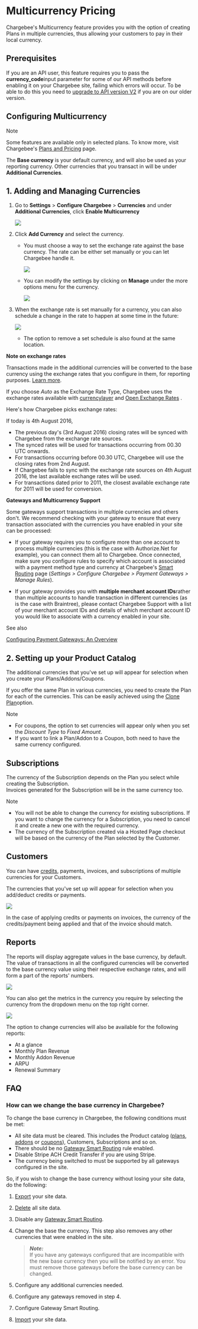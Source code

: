 
# Multicurrency Pricing

Chargebee's Multicurrency feature provides you with the option of creating Plans in multiple currencies, thus allowing your customers to pay in their local currency.

## Prerequisites[](https://www.chargebee.com/docs/multi-currency-pricing.html#prerequisites "Permalink")

If you are an API user, this feature requires you to pass the  **currency_code**input parameter for some of our API methods before enabling it on your Chargebee site, failing which errors will occur. To be able to do this you need to  [upgrade to API version V2](https://apidocs.chargebee.com/docs/api/v1#api-v2-upgradation-guide) if you are on our older version.

## Configuring Multicurrency[](https://www.chargebee.com/docs/multi-currency-pricing.html#configuring-multicurrency "Permalink")

Note

Some features are available only in selected plans. To know more, visit Chargebee's  [Plans and Pricing](https://www.chargebee.com/pricing.html) page.

The  **Base currency**  is your default currency, and will also be used as your reporting currency. Other currencies that you transact in will be under  **Additional Currencies**.

## 1. Adding and Managing Currencies[](https://www.chargebee.com/docs/multi-currency-pricing.html#1-adding-and-managing-currencies "Permalink")

1.  Go to  **Settings**  >  **Configure Chargebee**  >  **Currencies**  and under  **Additional Currencies**, click  **Enable Multicurrency**
    
    ![](https://www.chargebee.com/docs/assets/screenshots/images/multicurrency/enable.png)
    
2.  Click  **Add Currency**  and select the currency.
    
    -   You must choose a way to set the exchange rate against the base currency. The rate can be either set manually or you can let Chargebee handle it.
        
        ![](https://www.chargebee.com/docs/assets/screenshots/images/multicurrency/adding-currency.png)
        
    -   You can modify the settings by clicking on  **Manage**  under the more options menu for the currency.
        
        ![](https://www.chargebee.com/docs/assets/screenshots/images/multicurrency/manage.png)
        
3.  When the exchange rate is set manually for a currency, you can also schedule a change in the rate to happen at some time in the future:
    
    ![](https://www.chargebee.com/docs/assets/screenshots/images/multicurrency/schedule-rate-change.gif)
    
    -   The option to remove a set schedule is also found at the same location.

**Note on exchange rates**

Transactions made in the additional currencies will be converted to the base currency using the exchange rates that you configure in them, for reporting purposes.  [Learn more](https://www.chargebee.com/docs/multi-currency-pricing.html#reports).

If you choose  _Auto_  as the Exchange Rate Type, Chargebee uses the exchange rates available with  [currencylayer](https://currencylayer.com/) and  [Open Exchange Rates](https://openexchangerates.org/) .

Here's how Chargebee picks exchange rates:

If today is 4th August 2016,

-   The previous day's (3rd August 2016) closing rates will be synced with Chargebee from the exchange rate sources.
-   The synced rates will be used for transactions occurring from 00.30 UTC onwards.
-   For transactions occurring before 00.30 UTC, Chargebee will use the closing rates from 2nd August.
-   If Chargebee fails to sync with the exchange rate sources on 4th August 2016, the last available exchange rates will be used.
-   For transactions dated prior to 2011, the closest available exchange rate for 2011 will be used for conversion.

  
**Gateways and Multicurrency Support**  

Some gateways support transactions in multiple currencies and others don't. We recommend checking with your gateway to ensure that every transaction associated with the currencies you have enabled in your site can be processed:

-   If your gateway requires you to configure more than one account to process multiple currencies (this is the case with Authorize.Net for example), you can connect them all to Chargebee. Once connected, make sure you configure rules to specify which account is associated with a payment method type and currency at Chargebee's  [Smart Routing](https://www.chargebee.com/docs/gateway_settings.html#smart-routing) page (_Settings > Configure Chargebee > Payment Gateways > Manage Rules_).
    
-   If your gateway provides you with  **multiple merchant account IDs**rather than multiple accounts to handle transaction in different currencies (as is the case with Braintree), please contact Chargebee Support with a list of your merchant account IDs and details of which merchant account ID you would like to associate with a currency enabled in your site.
    

See also

[Configuring Payment Gateways: An Overview](https://www.chargebee.com/docs/gateway_settings.html)

## 2. Setting up your Product Catalog[](https://www.chargebee.com/docs/multi-currency-pricing.html#2-setting-up-your-product-catalog "Permalink")

The additional currencies that you've set up will appear for selection when you create your Plans/Addons/Coupons.

If you offer the same Plan in various currencies, you need to create the Plan for each of the currencies. This can be easily achieved using the  [Clone Plan](https://www.chargebee.com/docs/plans.html#clone-plan)option.

Note

-   For coupons, the option to set currencies will appear only when you set the  _Discount Type_  to  _Fixed Amount_.
-   If you want to link a Plan/Addon to a Coupon, both need to have the same currency configured.

## Subscriptions[](https://www.chargebee.com/docs/multi-currency-pricing.html#subscriptions "Permalink")

The currency of the Subscription depends on the Plan you select while creating the Subscription.  
Invoices generated for the Subscription will be in the same currency too.

Note

-   You will not be able to change the currency for existing subscriptions. If you want to change the currency for a Subscription, you need to cancel it and create a new one with the required currency.
-   The currency of the Subscription created via a Hosted Page checkout will be based on the currency of the Plan selected by the Customer.

## Customers[](https://www.chargebee.com/docs/multi-currency-pricing.html#customers "Permalink")

You can have  [credits](https://www.chargebee.com/docs/promotional-credits.html), payments, invoices, and subscriptions of multiple currencies for your Customers.

The currencies that you've set up will appear for selection when you add/deduct credits or payments.

![ ](https://www.chargebee.com/docs/assets/screenshots/images/multicurrency/add_credits_currency.png)

In the case of applying credits or payments on invoices, the currency of the credits/payment being applied and that of the invoice should match.

## Reports[](https://www.chargebee.com/docs/multi-currency-pricing.html#reports "Permalink")

The reports will display aggregate values in the base currency, by default. The value of transactions in all the configured currencies will be converted to the base currency value using their respective exchange rates, and will form a part of the reports' numbers.

![ ](https://www.chargebee.com/docs/assets/screenshots/images/multicurrency/dashboard_new_default.png)

You can also get the metrics in the currency you require by selecting the currency from the dropdown menu on the top right corner.

![ ](https://www.chargebee.com/docs/assets/screenshots/images/multicurrency/dashboard_new_currency.png)

The option to change currencies will also be available for the following reports:

-   At a glance
-   Monthly Plan Revenue
-   Monthly Addon Revenue
-   ARPU
-   Renewal Summary

## FAQ[](https://www.chargebee.com/docs/multi-currency-pricing.html#faq "Permalink")

### How can we change the base currency in Chargebee?

To change the base currency in Chargebee, the following conditions must be met:

-   All site data must be cleared. This includes the Product catalog ([plans](https://www.chargebee.com/docs/plans.html),  [addons](https://www.chargebee.com/docs/addons.html)  or  [coupons](https://www.chargebee.com/docs/coupons.html)), Customers, Subscriptions and so on.
-   There should be no  [Gateway Smart Routing](https://www.chargebee.com/docs/gateway_settings.html#smart-routing)  rule enabled.
-   Disable Stripe ACH Credit Transfer if you are using Stripe.
-   The currency being switched to must be supported by all gateways configured in the site.

So, if you wish to change the base currency without losing your site data, do the following:

1.  [Export](https://www.chargebee.com/docs/reporting.html#data-export)  your site data.
    
2.  [Delete](https://www.chargebee.com/docs/sites-intro.html#deleting-repopulating-test-site-data)  all site data.
    
3.  Disable any  [Gateway Smart Routing](https://www.chargebee.com/docs/gateway_settings.html#smart-routing).
    
4.  Change the base the currency. This step also removes any other currencies that were enabled in the site.
    
    > **_Note:_**  
    > If you have any gateways configured that are incompatible with the new base currency then you will be notified by an error. You must remove those gateways before the base currency can be changed.
    
5.  Configure any additional currencies needed.
    
6.  Configure any gateways removed in step 4.
    
7.  Configure Gateway Smart Routing.
    
8.  [Import](https://www.chargebee.com/docs/bulk-operations.html#perform-an-operation)  your site data.